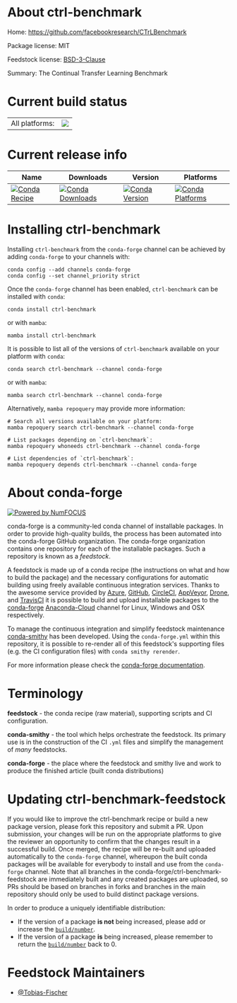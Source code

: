 About ctrl-benchmark
====================

Home: https://github.com/facebookresearch/CTrLBenchmark

Package license: MIT

Feedstock license: [BSD-3-Clause](https://github.com/conda-forge/ctrl-benchmark-feedstock/blob/main/LICENSE.txt)

Summary: The Continual Transfer Learning Benchmark

Current build status
====================


<table><tr><td>All platforms:</td>
    <td>
      <a href="https://dev.azure.com/conda-forge/feedstock-builds/_build/latest?definitionId=16574&branchName=main">
        <img src="https://dev.azure.com/conda-forge/feedstock-builds/_apis/build/status/ctrl-benchmark-feedstock?branchName=main">
      </a>
    </td>
  </tr>
</table>

Current release info
====================

| Name | Downloads | Version | Platforms |
| --- | --- | --- | --- |
| [![Conda Recipe](https://img.shields.io/badge/recipe-ctrl--benchmark-green.svg)](https://anaconda.org/conda-forge/ctrl-benchmark) | [![Conda Downloads](https://img.shields.io/conda/dn/conda-forge/ctrl-benchmark.svg)](https://anaconda.org/conda-forge/ctrl-benchmark) | [![Conda Version](https://img.shields.io/conda/vn/conda-forge/ctrl-benchmark.svg)](https://anaconda.org/conda-forge/ctrl-benchmark) | [![Conda Platforms](https://img.shields.io/conda/pn/conda-forge/ctrl-benchmark.svg)](https://anaconda.org/conda-forge/ctrl-benchmark) |

Installing ctrl-benchmark
=========================

Installing `ctrl-benchmark` from the `conda-forge` channel can be achieved by adding `conda-forge` to your channels with:

```
conda config --add channels conda-forge
conda config --set channel_priority strict
```

Once the `conda-forge` channel has been enabled, `ctrl-benchmark` can be installed with `conda`:

```
conda install ctrl-benchmark
```

or with `mamba`:

```
mamba install ctrl-benchmark
```

It is possible to list all of the versions of `ctrl-benchmark` available on your platform with `conda`:

```
conda search ctrl-benchmark --channel conda-forge
```

or with `mamba`:

```
mamba search ctrl-benchmark --channel conda-forge
```

Alternatively, `mamba repoquery` may provide more information:

```
# Search all versions available on your platform:
mamba repoquery search ctrl-benchmark --channel conda-forge

# List packages depending on `ctrl-benchmark`:
mamba repoquery whoneeds ctrl-benchmark --channel conda-forge

# List dependencies of `ctrl-benchmark`:
mamba repoquery depends ctrl-benchmark --channel conda-forge
```


About conda-forge
=================

[![Powered by
NumFOCUS](https://img.shields.io/badge/powered%20by-NumFOCUS-orange.svg?style=flat&colorA=E1523D&colorB=007D8A)](https://numfocus.org)

conda-forge is a community-led conda channel of installable packages.
In order to provide high-quality builds, the process has been automated into the
conda-forge GitHub organization. The conda-forge organization contains one repository
for each of the installable packages. Such a repository is known as a *feedstock*.

A feedstock is made up of a conda recipe (the instructions on what and how to build
the package) and the necessary configurations for automatic building using freely
available continuous integration services. Thanks to the awesome service provided by
[Azure](https://azure.microsoft.com/en-us/services/devops/), [GitHub](https://github.com/),
[CircleCI](https://circleci.com/), [AppVeyor](https://www.appveyor.com/),
[Drone](https://cloud.drone.io/welcome), and [TravisCI](https://travis-ci.com/)
it is possible to build and upload installable packages to the
[conda-forge](https://anaconda.org/conda-forge) [Anaconda-Cloud](https://anaconda.org/)
channel for Linux, Windows and OSX respectively.

To manage the continuous integration and simplify feedstock maintenance
[conda-smithy](https://github.com/conda-forge/conda-smithy) has been developed.
Using the ``conda-forge.yml`` within this repository, it is possible to re-render all of
this feedstock's supporting files (e.g. the CI configuration files) with ``conda smithy rerender``.

For more information please check the [conda-forge documentation](https://conda-forge.org/docs/).

Terminology
===========

**feedstock** - the conda recipe (raw material), supporting scripts and CI configuration.

**conda-smithy** - the tool which helps orchestrate the feedstock.
                   Its primary use is in the construction of the CI ``.yml`` files
                   and simplify the management of *many* feedstocks.

**conda-forge** - the place where the feedstock and smithy live and work to
                  produce the finished article (built conda distributions)


Updating ctrl-benchmark-feedstock
=================================

If you would like to improve the ctrl-benchmark recipe or build a new
package version, please fork this repository and submit a PR. Upon submission,
your changes will be run on the appropriate platforms to give the reviewer an
opportunity to confirm that the changes result in a successful build. Once
merged, the recipe will be re-built and uploaded automatically to the
`conda-forge` channel, whereupon the built conda packages will be available for
everybody to install and use from the `conda-forge` channel.
Note that all branches in the conda-forge/ctrl-benchmark-feedstock are
immediately built and any created packages are uploaded, so PRs should be based
on branches in forks and branches in the main repository should only be used to
build distinct package versions.

In order to produce a uniquely identifiable distribution:
 * If the version of a package **is not** being increased, please add or increase
   the [``build/number``](https://docs.conda.io/projects/conda-build/en/latest/resources/define-metadata.html#build-number-and-string).
 * If the version of a package **is** being increased, please remember to return
   the [``build/number``](https://docs.conda.io/projects/conda-build/en/latest/resources/define-metadata.html#build-number-and-string)
   back to 0.

Feedstock Maintainers
=====================

* [@Tobias-Fischer](https://github.com/Tobias-Fischer/)

